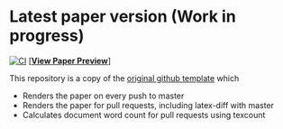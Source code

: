 # Latest paper version (Work in progress)

[![CI](https://github.com/morganrivers/whale_translation/actions/workflows/CI.yml/badge.svg)](https://github.com/morganrivers/whale_translation/actions/workflows/CI.yml) [[__View Paper Preview__](https://github.com/morganrivers/whale_translation/blob/previews/master/paper.pdf)]

This repository is a copy of the [original github template](https://github.com/LKedward/latex-github-collab/tree/previews) which 
- Renders the paper on every push to master
- Renders the paper for pull requests, including latex-diff with master
- Calculates document word count for pull requests using texcount
